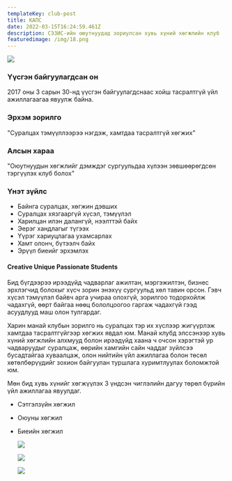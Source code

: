 ```yaml
---
templateKey: club-post
title: КАПС
date: 2022-03-15T16:24:59.461Z
description: СЭЗИС-ийн оюутнуудад зориулсан хувь хүний хөгжлийн клуб
featuredimage: /img/18.png
---
```

![](/img/18.png)

### Үүсгэн байгуулагдсан он

2017 оны 3 сарын 30-нд үүсгэн байгуулагдснаас хойш тасралтгүй үйл ажиллагаагаа явуулж байна.

### Эрхэм зорилго

"Суралцах тэмүүллээрээ нэгдэж, хамтдаа тасралтгүй хөгжих"

### Алсын хараа

"Оюутнуудын хөгжлийг дэмждэг сургуульдаа хүлээн зөвшөөрөгдсөн тэргүүлэх клуб болох"

### Үнэт зүйлс

* Байнга суралцах, хөгжин дэвших
* Суралцах хязгааргүй хүсэл, тэмүүлэл 
* Харилцан илэн далангүй, нээлттэй байх
* Эерэг хандлагыг түгээх
* Үүрэг хариуцлагаа ухамсарлах
* Хамт олонч, бүтээлч байх
* Эрүүл биеийг эрхэмлэх

#### Creative Unique Passionate Students 

Бид бүгдээрээ ирээдүйд чадварлаг ажилтан, мэргэжилтэн, бизнес эрхлэгчид болохыг хүсч зорин энэхүү сургуульд хөл тавин орсон. Гэвч хүсэл тэмүүлэл байвч арга учираа олохгүй, зорилгоо тодорхойлж чадахгүй, өөрт байгаа нөөц бололцоогоо гаргаж чадахгүй гээд асуудлууд маш олон тулгардаг.

Харин манай клубын зорилго нь суралцах тэр их хүслээр жигүүрлэж хамтдаа тасралтгүйгээр хөгжих явдал юм. Манай клубд элссэнээр хувь хүний хөгжлийн алхмууд болон ирээдүйд хаана ч очсон хэрэгтэй ур чадваруудыг суралцаж, өөрийн хамгийн сайн чаддаг зүйлсээ бусадтайгаа хуваалцаж, олон нийтийн үйл ажиллагаа болон төсөл хөтөлбөрүүдийг зохион байгуулан туршлага хуримтлуулах боломжтой юм.

Мөн бид хувь хүнийг хөгжүүлэх 3 үндсэн чиглэлийн дагуу төрөл бүрийн үйл ажиллагаа явуулдаг.

* Сэтгэлзүйн хөгжил
* Оюуны хөгжил
* Биеийн хөгжил

  ![](/img/247774167_1332940537108843_8182315848325090782_n-1-.jpg)

  ![](/img/244424518_1321219764947587_7922559722400859392_n-1-.jpg)

  ![](/img/52779985_669917776744459_6625376637678518272_n.jpg)